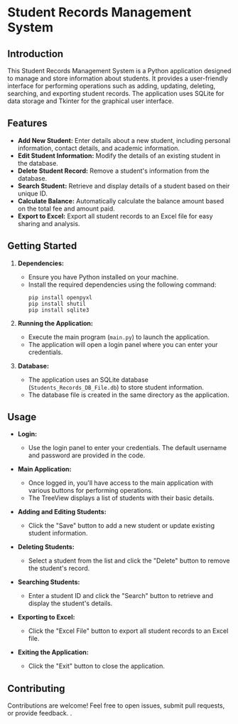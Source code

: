 # Student Records Management System

## Introduction
This Student Records Management System is a Python application designed to manage and store information about students. It provides a user-friendly interface for performing operations such as adding, updating, deleting, searching, and exporting student records. The application uses SQLite for data storage and Tkinter for the graphical user interface.

## Features
- **Add New Student:** Enter details about a new student, including personal information, contact details, and academic information.
- **Edit Student Information:** Modify the details of an existing student in the database.
- **Delete Student Record:** Remove a student's information from the database.
- **Search Student:** Retrieve and display details of a student based on their unique ID.
- **Calculate Balance:** Automatically calculate the balance amount based on the total fee and amount paid.
- **Export to Excel:** Export all student records to an Excel file for easy sharing and analysis.

## Getting Started
1. **Dependencies:**
   - Ensure you have Python installed on your machine.
   - Install the required dependencies using the following command:
     ```
     pip install openpyxl
     pip install shutil
     pip install sqlite3
     ```

2. **Running the Application:**
   - Execute the main program (`main.py`) to launch the application.
   - The application will open a login panel where you can enter your credentials.

3. **Database:**
   - The application uses an SQLite database (`Students_Records_DB_File.db`) to store student information.
   - The database file is created in the same directory as the application.

## Usage
- **Login:**
  - Use the login panel to enter your credentials. The default username and password are provided in the code.

- **Main Application:**
  - Once logged in, you'll have access to the main application with various buttons for performing operations.
  - The TreeView displays a list of students with their basic details.

- **Adding and Editing Students:**
  - Click the "Save" button to add a new student or update existing student information.

- **Deleting Students:**
  - Select a student from the list and click the "Delete" button to remove the student's record.

- **Searching Students:**
  - Enter a student ID and click the "Search" button to retrieve and display the student's details.

- **Exporting to Excel:**
  - Click the "Excel File" button to export all student records to an Excel file.

- **Exiting the Application:**
  - Click the "Exit" button to close the application.

## Contributing
Contributions are welcome! Feel free to open issues, submit pull requests, or provide feedback.
.
